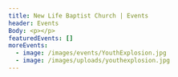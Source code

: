 ```yaml
---
title: New Life Baptist Church | Events
header: Events
Body: <p></p>
featuredEvents: []
moreEvents:
  - image: /images/events/YouthExplosion.jpg
  - image: /images/uploads/youthexplosion.jpg
---
```


